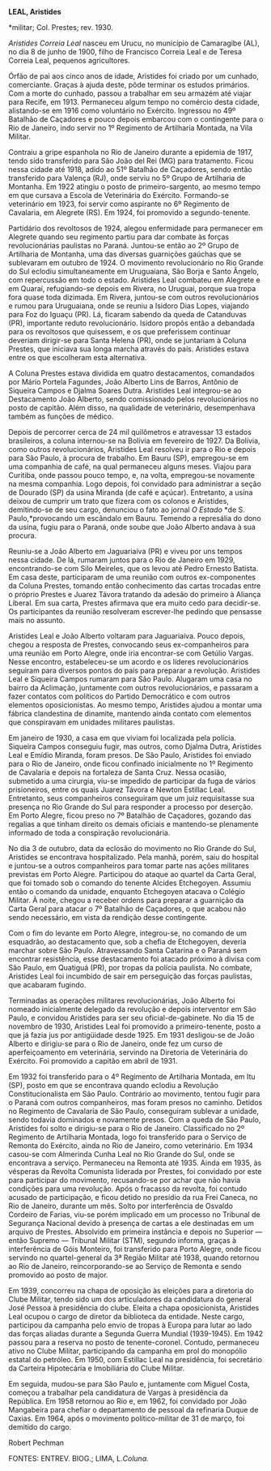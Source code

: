 **LEAL, Aristides**

\*militar; Col. Prestes; rev. 1930.

*Aristides Correia Leal* nasceu em Urucu, no município de Camaragibe
(AL), no dia 8 de junho de 1900, filho de Francisco Correia Leal e de
Teresa Correia Leal, pequenos agricultores.

Órfão de pai aos cinco anos de idade, Aristides foi criado por um
cunhado, comerciante. Graças à ajuda deste, pôde terminar os estudos
primários. Com a morte do cunhado, passou a trabalhar em seu armazém até
viajar para Recife, em 1913. Permaneceu algum tempo no comércio desta
cidade, alistando-se em 1916 como voluntário no Exército. Ingressou no
49º Batalhão de Caçadores e pouco depois embarcou com o contingente para
o Rio de Janeiro, indo servir no 1º Regimento de Artilharia Montada, na
Vila Militar.

Contraiu a gripe espanhola no Rio de Janeiro durante a epidemia de 1917,
tendo sido transferido para São João del Rei (MG) para tratamento. Ficou
nessa cidade até 1918, adido ao 51º Batalhão de Caçadores, sendo então
transferido para Valença (RJ), onde serviu no 5º Grupo de Artilharia de
Montanha. Em 1922 atingiu o posto de primeiro-sargento, ao mesmo tempo
em que cursava a Escola de Veterinária do Exército. Formando-se
veterinário em 1923, foi servir como aspirante no 6º Regimento de
Cavalaria, em Alegrete (RS). Em 1924, foi promovido a segundo-tenente.

Partidário dos revoltosos de 1924, alegou enfermidade para permanecer em
Alegrete quando seu regimento partiu para dar combate às forças
revolucionárias paulistas no Paraná. Juntou-se então ao 2º Grupo de
Artilharia de Montanha, uma das diversas guarnições gaúchas que se
sublevaram em outubro de 1924. O movimento revolucionário no Rio Grande
do Sul eclodiu simultaneamente em Uruguaiana, São Borja e Santo Ângelo,
com repercussão em todo o estado. Aristides Leal combateu em Alegrete e
em Quaraí, refugiando-se depois em Rivera, no Uruguai, porque sua tropa
fora quase toda dizimada. Em Rivera, juntou-se com outros
revolucionários e rumou para Uruguaiana, onde se reuniu a Isidoro Dias
Lopes, viajando para Foz do Iguaçu (PR). Lá, ficaram sabendo da queda de
Catanduvas (PR), importante reduto revolucionário. Isidoro propôs então
a debandada para os revoltosos que quisessem, e os que preferissem
continuar deveriam dirigir-se para Santa Helena (PR), onde se juntariam
à Coluna Prestes, que iniciava sua longa marcha através do país.
Aristides estava entre os que escolheram esta alternativa.

A Coluna Prestes estava dividida em quatro destacamentos, comandados por
Mário Portela Fagundes, João Alberto Lins de Barros, Antônio de Siqueira
Campos e Djalma Soares Dutra. Aristides Leal integrou-se ao Destacamento
João Alberto, sendo comissionado pelos revolucionários no posto de
capitão. Além disso, na qualidade de veterinário, desempenhava também as
funções de médico.

Depois de percorrer cerca de 24 mil quilômetros e atravessar 13 estados
brasileiros, a coluna internou-se na Bolívia em fevereiro de 1927. Da
Bolívia, como outros revolucionários, Aristides Leal resolveu ir para o
Rio e depois para São Paulo, à procura de trabalho. Em Bauru (SP),
empregou-se em uma companhia de café, na qual permaneceu alguns meses.
Viajou para Curitiba, onde passou pouco tempo, e, na volta, empregou-se
novamente na mesma companhia. Logo depois, foi convidado para
administrar a seção de Dourado (SP) da usina Miranda (de café e açúcar).
Entretanto, a usina deixou de cumprir um trato que fizera com os colonos
e Aristides, demitindo-se de seu cargo, denunciou o fato ao jornal *O
Estado* *de S. Paulo,*provocando um escândalo em Bauru. Temendo a
represália do dono da usina, fugiu para o Paraná, onde soube que João
Alberto andava à sua procura.

Reuniu-se a João Alberto em Jaguariaíva (PR) e viveu por uns tempos
nessa cidade. De lá, rumaram juntos para o Rio de Janeiro em 1929,
encontrando-se com Silo Meireles, que os levou até Pedro Ernesto
Batista. Em casa deste, participaram de uma reunião com outros
ex-componentes da Coluna Prestes, tomando então conhecimento das cartas
trocadas entre o próprio Prestes e Juarez Távora tratando da adesão do
primeiro à Aliança Liberal. Em sua carta, Prestes afirmava que era muito
cedo para decidir-se. Os participantes da reunião resolveram
escrever-lhe pedindo que pensasse mais no assunto.

Aristides Leal e João Alberto voltaram para Jaguariaíva. Pouco depois,
chegou a resposta de Prestes, convocando seus ex-companheiros para uma
reunião em Porto Alegre, onde iria encontrar-se com Getúlio Vargas.
Nesse encontro, estabeleceu-se um acordo e os líderes revolucionários
seguiram para diversos pontos do país para preparar a revolução.
Aristides Leal e Siqueira Campos rumaram para São Paulo. Alugaram uma
casa no bairro da Aclimação, juntamente com outros revolucionários, e
passaram a fazer contatos com políticos do Partido Democrático e com
outros elementos oposicionistas. Ao mesmo tempo, Aristides ajudou a
montar uma fábrica clandestina de dinamite, mantendo ainda contato com
elementos que conspiravam em unidades militares paulistas.

Em janeiro de 1930, a casa em que viviam foi localizada pela polícia.
Siqueira Campos conseguiu fugir, mas outros, como Djalma Dutra,
Aristides Leal e Emídio Miranda, foram presos. De São Paulo, Aristides
foi enviado para o Rio de Janeiro, onde ficou confinado inicialmente no
1º Regimento de Cavalaria e depois na fortaleza de Santa Cruz. Nessa
ocasião, submetido a uma cirurgia, viu-se impedido de participar da fuga
de vários prisioneiros, entre os quais Juarez Távora e Newton Estillac
Leal. Entretanto, seus companheiros conseguiram que um juiz requisitasse
sua presença no Rio Grande do Sul para responder a processo por
deserção. Em Porto Alegre, ficou preso no 7º Batalhão de Caçadores,
gozando das regalias a que tinham direito os demais oficiais e
mantendo-se plenamente informado de toda a conspiração revolucionária.

No dia 3 de outubro, data da eclosão do movimento no Rio Grande do Sul,
Aristides se encontrava hospitalizado. Pela manhã, porém, saiu do
hospital e juntou-se a outros companheiros para tomar parte nas ações
militares previstas em Porto Alegre. Participou do ataque ao quartel da
Carta Geral, que foi tomado sob o comando do tenente Alcides Etchegoyen.
Assumiu então o comando da unidade, enquanto Etchegoyen atacava o
Colégio Militar. À noite, chegou a receber ordens para preparar a
guarnição da Carta Geral para atacar o 7º Batalhão de Caçadores, o que
acabou não sendo necessário, em vista da rendição desse contingente.

Com o fim do levante em Porto Alegre, integrou-se, no comando de um
esquadrão, ao destacamento que, sob a chefia de Etchegoyen, deveria
marchar sobre São Paulo. Atravessando Santa Catarina e o Paraná sem
encontrar resistência, esse destacamento foi atacado próximo à divisa
com São Paulo, em Quatiguá (PR), por tropas da polícia paulista. No
combate, Aristides Leal foi incumbido de sair em perseguição das forças
paulistas, que acabaram fugindo.

Terminadas as operações militares revolucionárias, João Alberto foi
nomeado inicialmente delegado da revolução e depois interventor em São
Paulo, e convidou Aristides para ser seu oficial-de-gabinete. No dia 15
de novembro de 1930, Aristides Leal foi promovido a primeiro-tenente,
posto a que já fazia jus por antigüidade desde 1925. Em 1931 desligou-se
de João Alberto e dirigiu-se para o Rio de Janeiro, onde fez um curso de
aperfeiçoamento em veterinária, servindo na Diretoria de Veterinária do
Exército. Foi promovido a capitão em abril de 1931.

Em 1932 foi transferido para o 4º Regimento de Artilharia Montada, em
Itu (SP), posto em que se encontrava quando eclodiu a Revolução
Constitucionalista em São Paulo. Contrário ao movimento, tentou fugir
para o Paraná com outros companheiros, mas foram presos no caminho.
Detidos no Regimento de Cavalaria de São Paulo, conseguiram sublevar a
unidade, sendo todavia dominados e novamente presos. Com a queda de São
Paulo, Aristides foi solto e dirigiu-se para o Rio de Janeiro.
Classificado no 2º Regimento de Artilharia Montada, logo foi transferido
para o Serviço de Remonta do Exército, ainda no Rio de Janeiro, como
veterinário. Em 1934 casou-se com Almerinda Cunha Leal no Rio Grande do
Sul, onde se encontrava a serviço. Permaneceu na Remonta até 1935. Ainda
em 1935, às vésperas da Revolta Comunista liderada por Prestes, foi
convidado por este para participar do movimento, recusando-se por achar
que não havia condições para uma revolução. Após o fracasso da revolta,
foi contudo acusado de participação, e ficou detido no presídio da rua
Frei Caneca, no Rio de Janeiro, durante um mês. Solto por interferência
de Osvaldo Cordeiro de Farias, viu-se porém implicado em um processo no
Tribunal de Segurança Nacional devido à presença de cartas a ele
destinadas em um arquivo de Prestes. Absolvido em primeira instância e
depois no Superior — então Supremo — Tribunal Militar (STM), segundo
informa, graças à interferência de Góis Monteiro, foi transferido para
Porto Alegre, onde ficou servindo no quartel-general da 3ª Região
Militar até 1938, quando retornou ao Rio de Janeiro, reincorporando-se
ao Serviço de Remonta e sendo promovido ao posto de major.

Em 1939, concorreu na chapa de oposição às eleições para a diretoria do
Clube Militar, tendo sido um dos articuladores da candidatura do general
José Pessoa à presidência do clube. Eleita a chapa oposicionista,
Aristides Leal ocupou o cargo de diretor da biblioteca da entidade.
Neste cargo, participou da campanha pelo envio de tropas à Europa para
lutar ao lado das forças aliadas durante a Segunda Guerra Mundial
(1939-1945). Em 1942 passou para a reserva no posto de tenente-coronel.
Contudo, permaneceu ativo no Clube Militar, participando da campanha em
prol do monopólio estatal do petróleo. Em 1950, com Estillac Leal na
presidência, foi secretário da Carteira Hipotecária e Imobiliária do
Clube Militar.

Em seguida, mudou-se para São Paulo e, juntamente com Miguel Costa,
começou a trabalhar pela candidatura de Vargas à presidência da
República. Em 1958 retornou ao Rio e, em 1962, foi convidado por João
Mangabeira para chefiar o departamento de pessoal da refinaria Duque de
Caxias. Em 1964, após o movimento político-militar de 31 de março, foi
demitido do cargo.

Robert Pechman

FONTES: ENTREV. BIOG.; LIMA, L.*Coluna.*

 
